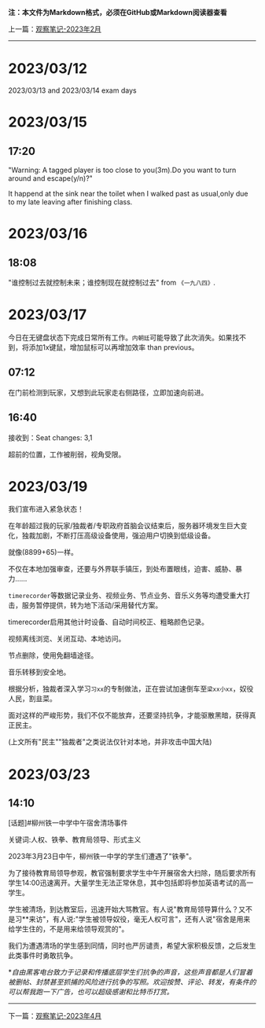 **注：本文件为Markdown格式，必须在GitHub或Markdown阅读器查看**

上一篇：[观察笔记-2023年2月](https://github.com/wujinjun-MC/spectator-notes/blob/main/%E8%A7%82%E5%AF%9F%E7%AC%94%E8%AE%B0/%E8%A7%82%E5%AF%9F%E7%AC%94%E8%AE%B0-2023%E5%B9%B42%E6%9C%88.md)

--------

# 2023/03/12

2023/03/13 and 2023/03/14 exam days

# 2023/03/15

## 17:20

"Warning: A tagged player is too close to you(3m).Do you want to turn around and escape(y/n)?"

It happend at the sink near the toilet when I walked past as usual,only due to my late leaving after finishing class.

# 2023/03/16

## 18:08

"谁控制过去就控制未来；谁控制现在就控制过去" from `《一九八四》`.

# 2023/03/17

今日在无键盘状态下完成日常所有工作。`内朝廷`可能导致了此次消失。如果找不到，将添加1x键鼠，增加鼠标可以再增加效率 than previous。

## 07:12

在门前检测到玩家，又想到此玩家走右侧路径，立即加速向前进。

## 16:40

接收到：Seat changes: 3,1

超前的位置，工作被削弱，视角受限。

# 2023/03/19

我们宣布进入紧急状态！

在年龄超过我的玩家/独裁者/专职政府首脑会议结束后，服务器环境发生巨大变化，独裁加剧，不断打压高级设备使用，强迫用户切换到低级设备。

就像(8899+65)一样。

不仅在本地加强审查，还要与外界联手镇压，到处布置眼线，迫害、威胁、暴力……

`timerecorder`等数据记录业务、视频业务、节点业务、音乐义务等均遭受重大打击，服务暂停提供，转为地下活动/采用替代方案。

timerecorder启用其他计时设备、自动时间校正、粗略颜色记录。

视频离线浏览、关闭互动、本地访问。

节点删除，使用免翻墙途径。

音乐转移到安全地。

根据分析，独裁者深入学习`习xx`的专制做法，正在尝试加速倒车至`梁xx小xx`，奴役人民，割韭菜。

面对这样的严峻形势，我们不仅不能放弃，还要坚持抗争，才能驱散黑暗，获得真正民主。

(上文所有"民主""独裁者"之类说法仅针对本地，并非攻击中国大陆)

# 2023/03/23

## 14:10

[话题]#柳州铁一中学中午宿舍清场事件

关键词:人权、铁拳、教育局领导、形式主义

2023年3月23日中午，柳州铁一中学的学生们遭遇了"铁拳"。

为了接待教育局领导参观，教官强制要求学生中午开展宿舍大扫除，随后要求所有学生14:00迅速离开。大量学生无法正常休息，其中包括即将参加英语考试的高一学生。

学生被清场，到达教室后，迅速开始大骂教官。有人说"教育局领导算什么？又不是习**来访"，有人说:"学生被领导奴役，毫无人权可言"，还有人说"宿舍是用来给学生住的，不是用来给领导观赏的"。

我们为遭遇清场的学生感到同情，同时也严厉谴责，希望大家积极反馈，之后发生此类事件时勇敢抗争。

**自由黑客电台致力于记录和传播底层学生们抗争的声音，这些声音都是人们冒着被删帖、封禁甚至抓捕的风险进行抗争的写照。欢迎按赞、评论、转发，有条件的可以帮我跑一下广告，也可以超级感谢和比特币打赏。*

--------

下一篇：[观察笔记-2023年4月](https://github.com/wujinjun-MC/spectator-notes/blob/main/%E8%A7%82%E5%AF%9F%E7%AC%94%E8%AE%B0/%E8%A7%82%E5%AF%9F%E7%AC%94%E8%AE%B0-2023%E5%B9%B44%E6%9C%88.md)